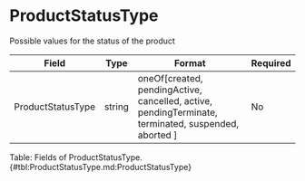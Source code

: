 <!--
    ATTENTION: This file was generated via gradle!
               Do NOT manually edit this file! Any such changes will be overwritten!
-->

# ProductStatusType

Possible values for the status of the product

| Field | Type | Format | Required |
|-------|---|--------|---|
| ProductStatusType | string | oneOf[created, pendingActive, cancelled, active, pendingTerminate, terminated, suspended, aborted ] | No |

Table: Fields of ProductStatusType. {#tbl:ProductStatusType.md:ProductStatusType}
